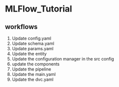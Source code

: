 # MLFlow_Tutorial 

## workflows 

1. Update config.yaml
2. Update schema.yaml
3. Update params.yaml
4. Update the entity
5. Update the configuration manager in the src config
6. update the components
7. Update the pipeline
8. Update the main.yaml
9. Update the dvc.yaml
    
